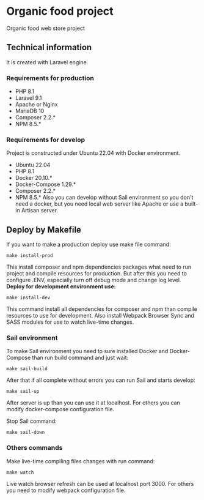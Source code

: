 # Organic food project
Organic food web store project
## Technical information
It is created with Laravel engine.
### Requirements for production
- PHP 8.1
- Laravel 9.1
- Apache or Nginx
- MariaDB 10
- Composer 2.2.*
- NPM 8.5.*
### Requirements for develop
Project is constructed under Ubuntu 22.04 with Docker environment.
- Ubuntu 22.04
- PHP 8.1
- Docker 20.10.*
- Docker-Compose 1.29.*
- Composer 2.2.*
- NPM 8.5.*
Also you can develop without Sail environment so you don't need a docker, but you need local web server like Apache or use a built-in Artisan server.
## Deploy by Makefile
If you want to make a production deploy use make file command:
```
make install-prod
```
This install composer and npm dependencies packages what need to run project and compile resources for production.
But after this you need to configure .ENV, especially turn off debug mode and change log level.
**Deploy for development environment use:**
```
make install-dev
```
This command install all dependencies for composer and npm than compile resources to use for development. Also install Webpack Browser Sync and SASS modules for use to watch live-time changes.
### Sail environment
To make Sail environment you need to sure installed Docker and Docker-Compose than run build command and just wait:
```
make sail-build
```
After that if all complete without errors you can run Sail and starts develop:
```
make sail-up
```
After server is up than you can use it at localhost. For others you can modify docker-compose configuration file.

Stop Sail command:
```
make sail-down
```
### Others commands
Make live-time compiling files changes with run command:
```
make watch
```
Live watch browser refresh can be used at localhost port 3000. For others you need to modify webpack configuration file.
